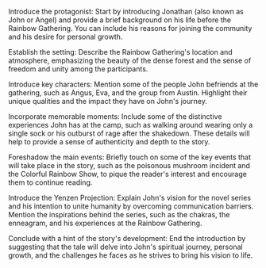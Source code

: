 Introduce the protagonist: Start by introducing Jonathan (also known as John or Angel) and provide a brief background on his life before the Rainbow Gathering. You can include his reasons for joining the community and his desire for personal growth.

Establish the setting: Describe the Rainbow Gathering's location and atmosphere, emphasizing the beauty of the dense forest and the sense of freedom and unity among the participants.

Introduce key characters: Mention some of the people John befriends at the gathering, such as Angus, Eva, and the group from Austin. Highlight their unique qualities and the impact they have on John's journey.

Incorporate memorable moments: Include some of the distinctive experiences John has at the camp, such as walking around wearing only a single sock or his outburst of rage after the shakedown. These details will help to provide a sense of authenticity and depth to the story.

Foreshadow the main events: Briefly touch on some of the key events that will take place in the story, such as the poisonous mushroom incident and the Colorful Rainbow Show, to pique the reader's interest and encourage them to continue reading.

Introduce the Yenzen Projection: Explain John's vision for the novel series and his intention to unite humanity by overcoming communication barriers. Mention the inspirations behind the series, such as the chakras, the enneagram, and his experiences at the Rainbow Gathering.

Conclude with a hint of the story's development: End the introduction by suggesting that the tale will delve into John's spiritual journey, personal growth, and the challenges he faces as he strives to bring his vision to life.



